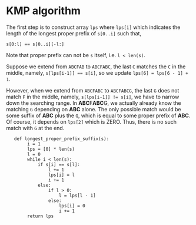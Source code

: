 # KMP algorithm
The first step is to construct array `lps` where `lps[i]` which indicates the length of the longest proper prefix of `s[0..i]`
such that,

`s[0:l] == s[0..i][-l:]`

Note that proper prefix can not be `s` itself, i.e. `l < len(s)`.

Suppose we extend from `ABCFAB` to `ABCFABC`, the last `C` matches the `C` in the middle, namely,
`s[lps[i-1]] == s[i]`, so we update `lps[6] = lps[6 - 1] + 1`.

However, when we extend from `ABCFABC` to `ABCFABCG`, the last `G` does not match `F` in the middle, namely,
`s[lps[i-1]] != s[i]`, we have to narrow down the searching range. 
In **ABC**F**ABC**G, we actually already know the matching `G` depending on **ABC** alone. 
The only possible match would be some suffix of **ABC** plus the `G`, which is equal to some proper prefix of **ABC**.
Of course, it depends on `lps[2]` which is ZERO. Thus, there is no such match with `G` at the end.

```
   def longest_proper_prefix_suffix(s):
        i = 1
        lps = [0] * len(s)
        l = 0
        while i < len(s):
            if s[i] == s[l]:
                l += 1
                lps[i] = l
                i += 1
            else:
                if l > 0:
                    l = lps[l - 1]
                else:
                    lps[i] = 0
                    i += 1
        return lps
 ```

